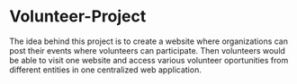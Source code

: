 # Volunteer-Project

The idea behind this project is to create a website where organizations can post their events where volunteers can participate.
Then volunteers would be able to visit one website and access various volunteer oportunities from different entities in one centralized web application.
